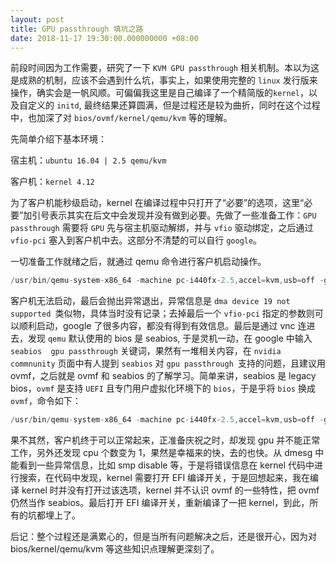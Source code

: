 ```yaml
---
layout: post
title: GPU passthrough 填坑之路
date: 2018-11-17 19:30:00.000000000 +08:00
--- 
```


前段时间因为工作需要，研究了一下 `KVM GPU passthrough` 相关机制。本以为这是成熟的机制，应该不会遇到什么坑，事实上，如果使用完整的 `linux` 发行版来操作，确实会是一帆风顺。可偏偏我这里是自己编译了一个精简版的`kernel`，以及自定义的 `initd`, 最终结果还算圆满，但是过程还是较为曲折，同时在这个过程中，也加深了对 `bios/ovmf/kernel/qemu/kvm` 等的理解。

 先简单介绍下基本环境：

宿主机：`ubuntu 16.04 | 2.5 qemu/kvm `

客户机：`kernel 4.12`

为了客户机能秒级启动，kernel 在编译过程中只打开了“必要”的选项，这里“必要”加引号表示其实在后文中会发现并没有做到必要。先做了一些准备工作：`GPU passthrough` 需要将 `GPU` 先与宿主机驱动解绑，并与 `vfio` 驱动绑定，之后通过 `vfio-pci` 塞入到客户机中去。这部分不清楚的可以自行 `google`。

一切准备工作就绪之后，就通过 qemu 命令进行客户机启动操作。

```C
/usr/bin/qemu-system-x86_64 -machine pc-i440fx-2.5,accel=kvm,usb=off -global kvm-pit.lost_tick_policy=discard -cpu host,kvm=off -kernel ./kernel -initrd ./initrd.img -append console=ttyS0 panic=1 no_timer_check iommu=off -realtime mlock=off -no-user-config -nodefaults -no-hpet -rtc base=utc,clock=vm,driftfix=slew -no-reboot -display none -boot strict=on -m size=32768,slots=1,maxmem=524288M -smp cpus=8,maxcpus=64 -numa node,nodeid=0,cpus=0-63,mem=32768 -drive file=rbd:rbd/5bdbf53248ae6e0001a5eb7b:id=admin:key=xxx:auth_supported=cephx\;none:mon_host=10.251.31.3\;10.251.31.4\;10.251.31.5,if=none,id=drive-virtio-disk0,format=raw,cache=none -device virtio-blk-pci,scsi=off,bus=pci.0,addr=0x6,drive=drive-virtio-disk0,id=virtio-disk0 -device vfio-pci,host=01:01.1,bus=pci.0,addr=0x5
```

客户机无法启动，最后会抛出异常退出，异常信息是 `dma device 19 not supported `类似物，具体当时没有记录；去掉最后一个 `vfio-pci` 指定的参数则可以顺利启动，google 了很多内容，都没有得到有效信息。最后是通过 vnc 连进去，发现 `qemu` 默认使用的 bios 是 seabios, 于是灵机一动，在 google 中输入 `seabios  gpu passthrough` 关键词，果然有一堆相关内容，在 `nvidia commnunity` 页面中有人提到 `seabios` 对 `gpu passthrough `支持的问题，且建议用 ovmf，之后就是 ovmf 和 seabios 的了解学习。简单来讲，seabios 是 legacy bios，`ovmf` 是支持 `UEFI` 且专门用户虚拟化环境下的 `bios`，于是乎将 `bios` 换成 `ovmf`，命令如下：

```C
/usr/bin/qemu-system-x86_64 -machine pc-i440fx-2.5,accel=kvm,usb=off -global kvm-pit.lost_tick_policy=discard -cpu host,kvm=off -drive if=pflash,file=./ovmf.bin,format=raw,readonly=on -kernel ./kernel -initrd ./initrd -append console=ttyS0 panic=1 no_timer_check iommu=off -realtime mlock=off -no-user-config -nodefaults -no-hpet -rtc base=utc,clock=vm,driftfix=slew -no-reboot -display none -boot strict=on -m size=32768,slots=1,maxmem=524288M -smp cpus=8,maxcpus=64 -numa node,nodeid=0,cpus=0-63,mem=32768 -drive file=rbd:rbd/5bdbf53248ae6e0001a5eb7b:id=admin:key=xxx:auth_supported=cephx\;none:mon_host=10.251.31.3\;10.251.31.4\;10.251.31.5,if=none,id=drive-virtio-disk0,format=raw,cache=none -device virtio-blk-pci,scsi=off,bus=pci.0,addr=0x6,drive=drive-virtio-disk0,id=virtio-disk0 -device vfio-pci,host=01:01.1,bus=pci.0,addr=0x5
```

果不其然，客户机终于可以正常起来，正准备庆祝之时，却发现 gpu 并不能正常工作，另外还发现 cpu 个数变为 1，果然是幸福来的快，去的也快。从 dmesg 中能看到一些异常信息，比如 smp disable 等，于是将错误信息在 kernel 代码中进行搜索，在代码中发现，kernel 需要打开 EFI 编译开关，于是回想起来，我在编译 kernel 时并没有打开过该选项，kernel 并不认识 ovmf 的一些特性，把 ovmf 仍然当作 seabios。最后打开 EFI 编译开关，重新编译了一把 kernel，到此，所有的坑都埋上了。

后记：整个过程还是满累心的，但是当所有问题解决之后，还是很开心，因为对 bios/kernel/qemu/kvm 等这些知识点理解更深刻了。

 
